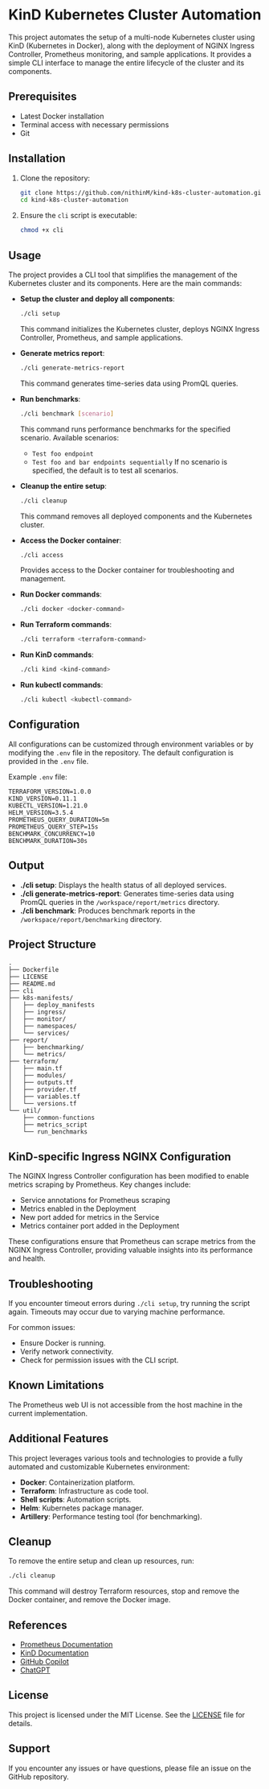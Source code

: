 # KinD Kubernetes Cluster Automation

This project automates the setup of a multi-node Kubernetes cluster using KinD (Kubernetes in Docker), along with the deployment of NGINX Ingress Controller, Prometheus monitoring, and sample applications. It provides a simple CLI interface to manage the entire lifecycle of the cluster and its components.

## Prerequisites

- Latest Docker installation
- Terminal access with necessary permissions
- Git

## Installation

1. Clone the repository:
   ```bash
   git clone https://github.com/nithinM/kind-k8s-cluster-automation.git
   cd kind-k8s-cluster-automation
   ```

2. Ensure the `cli` script is executable:
   ```bash
   chmod +x cli
   ```

## Usage

The project provides a CLI tool that simplifies the management of the Kubernetes cluster and its components. Here are the main commands:

- **Setup the cluster and deploy all components**:
  ```bash
  ./cli setup
  ```
  This command initializes the Kubernetes cluster, deploys NGINX Ingress Controller, Prometheus, and sample applications.

- **Generate metrics report**:
  ```bash
  ./cli generate-metrics-report
  ```
  This command generates time-series data using PromQL queries.

- **Run benchmarks**:
  ```bash
  ./cli benchmark [scenario]
  ```
  This command runs performance benchmarks for the specified scenario. Available scenarios:
    - `Test foo endpoint`
    - `Test foo and bar endpoints sequentially`
      If no scenario is specified, the default is to test all scenarios.

- **Cleanup the entire setup**:
  ```bash
  ./cli cleanup
  ```
  This command removes all deployed components and the Kubernetes cluster.

- **Access the Docker container**:
  ```bash
  ./cli access
  ```
  Provides access to the Docker container for troubleshooting and management.

- **Run Docker commands**:
  ```bash
  ./cli docker <docker-command>
  ```

- **Run Terraform commands**:
  ```bash
  ./cli terraform <terraform-command>
  ```

- **Run KinD commands**:
  ```bash
  ./cli kind <kind-command>
  ```

- **Run kubectl commands**:
  ```bash
  ./cli kubectl <kubectl-command>
  ```

## Configuration

All configurations can be customized through environment variables or by modifying the `.env` file in the repository. The default configuration is provided in the `.env` file.

Example `.env` file:
```env
TERRAFORM_VERSION=1.0.0
KIND_VERSION=0.11.1
KUBECTL_VERSION=1.21.0
HELM_VERSION=3.5.4
PROMETHEUS_QUERY_DURATION=5m
PROMETHEUS_QUERY_STEP=15s
BENCHMARK_CONCURRENCY=10
BENCHMARK_DURATION=30s
```

## Output

- **./cli setup**: Displays the health status of all deployed services.
- **./cli generate-metrics-report**: Generates time-series data using PromQL queries in the `/workspace/report/metrics` directory.
- **./cli benchmark**: Produces benchmark reports in the `/workspace/report/benchmarking` directory.

## Project Structure

```plaintext
.
├── Dockerfile
├── LICENSE
├── README.md
├── cli
├── k8s-manifests/
│   ├── deploy_manifests
│   ├── ingress/
│   ├── monitor/
│   ├── namespaces/
│   └── services/
├── report/
│   ├── benchmarking/
│   └── metrics/
├── terraform/
│   ├── main.tf
│   ├── modules/
│   ├── outputs.tf
│   ├── provider.tf
│   ├── variables.tf
│   └── versions.tf
└── util/
    ├── common-functions
    ├── metrics_script
    └── run_benchmarks
```

## KinD-specific Ingress NGINX Configuration

The NGINX Ingress Controller configuration has been modified to enable metrics scraping by Prometheus. Key changes include:

- Service annotations for Prometheus scraping
- Metrics enabled in the Deployment
- New port added for metrics in the Service
- Metrics container port added in the Deployment

These configurations ensure that Prometheus can scrape metrics from the NGINX Ingress Controller, providing valuable insights into its performance and health.

## Troubleshooting

If you encounter timeout errors during `./cli setup`, try running the script again. Timeouts may occur due to varying machine performance.

For common issues:
- Ensure Docker is running.
- Verify network connectivity.
- Check for permission issues with the CLI script.

## Known Limitations

The Prometheus web UI is not accessible from the host machine in the current implementation.

## Additional Features

This project leverages various tools and technologies to provide a fully automated and customizable Kubernetes environment:

- **Docker**: Containerization platform.
- **Terraform**: Infrastructure as code tool.
- **Shell scripts**: Automation scripts.
- **Helm**: Kubernetes package manager.
- **Artillery**: Performance testing tool (for benchmarking).

## Cleanup

To remove the entire setup and clean up resources, run:
```bash
./cli cleanup
```
This command will destroy Terraform resources, stop and remove the Docker container, and remove the Docker image.

## References

- [Prometheus Documentation](https://prometheus.io/docs/introduction/overview/)
- [KinD Documentation](https://kind.sigs.k8s.io/)
- [GitHub Copilot](https://github.com/features/copilot)
- [ChatGPT](https://openai.com/chatgpt)

## License

This project is licensed under the MIT License. See the [LICENSE](LICENSE) file for details.


## Support

If you encounter any issues or have questions, please file an issue on the GitHub repository.
